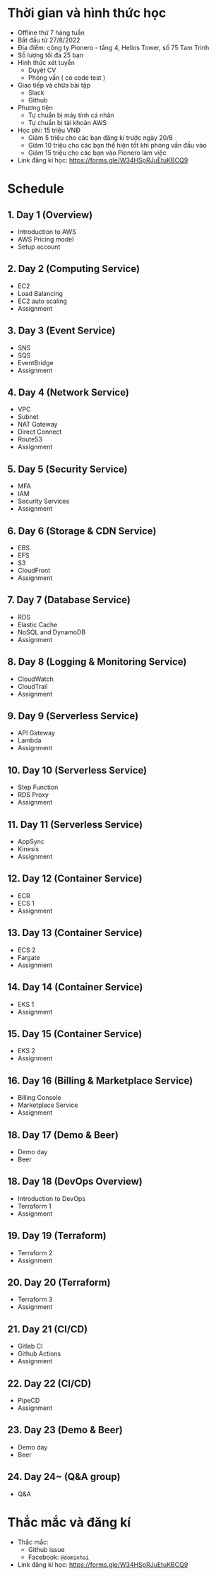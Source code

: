 # Thời gian và hình thức học

- Offline thứ 7 hàng tuần
- Bắt đầu từ 27/8/2022
- Địa điểm: công ty Pionero - tầng 4, Helios Tower, số 75 Tam Trinh
- Số lượng tối đa 25 bạn
- Hình thức xét tuyển
  - Duyệt CV
  - Phỏng vấn ( có code test )
- Giao tiếp và chữa bài tập
  - Slack
  - Github
- Phương tiện
  - Tự chuẩn bị máy tính cá nhân
  - Tự chuẩn bị tài khoản AWS
- Học phí: 15 triệu VNĐ
  - Giảm 5 triệu cho các bạn đăng kí trước ngày 20/8
  - Giảm 10 triệu cho các bạn thể hiện tốt khi phỏng vấn đầu vào
  - Giảm 15 triệu cho các bạn vào Pionero làm việc
- Link đăng kí học: https://forms.gle/W34HSpRJuEtuKBCQ9

# Schedule

## 1. Day 1 (Overview)

- Introduction to AWS
- AWS Pricing model
- Setup account

## 2. Day 2 (Computing Service)

- EC2
- Load Balancing
- EC2 auto scaling
- Assignment

## 3. Day 3 (Event Service)

- SNS
- SQS
- EventBridge
- Assignment

## 4. Day 4 (Network Service)

- VPC
- Subnet
- NAT Gateway
- Direct Connect
- Route53
- Assignment

## 5. Day 5 (Security Service)

- MFA
- IAM
- Security Services
- Assignment

## 6. Day 6 (Storage & CDN Service)

- EBS
- EFS
- S3
- CloudFront
- Assignment

## 7. Day 7 (Database Service)

- RDS
- Elastic Cache
- NoSQL and DynamoDB
- Assignment

## 8. Day 8 (Logging & Monitoring Service)

- CloudWatch
- CloudTrail
- Assignment

## 9. Day 9 (Serverless Service)

- API Gateway
- Lambda
- Assignment

## 10. Day 10 (Serverless Service)

- Step Function
- RDS Proxy
- Assignment

## 11. Day 11 (Serverless Service)

- AppSync
- Kinesis
- Assignment

## 12. Day 12 (Container Service)

- ECR
- ECS 1
- Assignment

## 13. Day 13 (Container Service)

- ECS 2
- Fargate
- Assignment

## 14. Day 14 (Container Service)

- EKS 1
- Assignment

## 15. Day 15 (Container Service)

- EKS 2
- Assignment

## 16. Day 16 (Billing & Marketplace Service)

- Billing Console
- Marketplace Service
- Assignment

## 18. Day 17 (Demo & Beer)

- Demo day
- Beer

## 18. Day 18 (DevOps Overview)

- Introduction to DevOps
- Terraform 1
- Assignment

## 19. Day 19 (Terraform)

- Terraform 2
- Assignment

## 20. Day 20 (Terraform)

- Terraform 3
- Assignment

## 21. Day 21 (CI/CD)

- Gitlab CI
- Github Actions
- Assignment

## 22. Day 22 (CI/CD)

- PipeCD
- Assignment

## 23. Day 23 (Demo & Beer)

- Demo day
- Beer

## 24. Day 24~ (Q&A group)

- Q&A

# Thắc mắc và đăng kí

- Thắc mắc:
  - Github issue
  - Facebook: `@dominhai`
- Link đăng kí học: https://forms.gle/W34HSpRJuEtuKBCQ9
